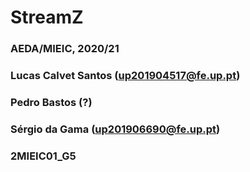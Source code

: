 # StreamZ
### AEDA/MIEIC, 2020/21
### Lucas Calvet Santos (up201904517@fe.up.pt)
### Pedro Bastos (?)
### Sérgio da Gama (up201906690@fe.up.pt)
### 2MIEIC01_G5
